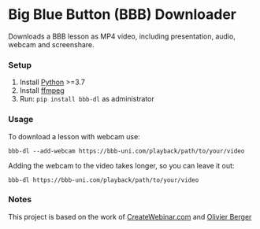 # Big Blue Button (BBB) Downloader

Downloads a BBB lesson as MP4 video, including presentation, audio, webcam and screenshare.

### Setup
1. Install [Python](https://www.python.org/) >=3.7
2. Install [ffmpeg](https://github.com/C0D3D3V/Moodle-Downloader-2/wiki/Installing-ffmpeg)
3. Run: `pip install bbb-dl` as administrator

### Usage

To download a lesson with webcam use: 

`bbb-dl --add-webcam https://bbb-uni.com/playback/path/to/your/video`

Adding the webcam to the video takes longer, so you can leave it out:

`bbb-dl https://bbb-uni.com/playback/path/to/your/video`


### Notes
This project is based on the work of [CreateWebinar.com](https://github.com/createwebinar/bbb-download) and [Olivier Berger](https://github.com/ytdl-org/youtube-dl/pull/25092)